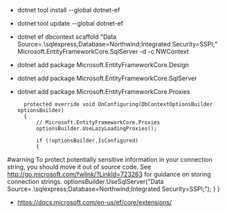 * dotnet tool install --global dotnet-ef
* dotnet tool update --global dotnet-ef
* dotnet ef dbcontext scaffold "Data Source=.\sqlexpress;Database=Northwind;Integrated Security=SSPI;" Microsoft.EntityFrameworkCore.SqlServer -d -c NWContext
* dotnet add package Microsoft.EntityFrameworkCore.Design
* dotnet add package Microsoft.EntityFrameworkCore.SqlServer
* dotnet add package Microsoft.EntityFrameworkCore.Proxies

        protected override void OnConfiguring(DbContextOptionsBuilder optionsBuilder)
        {
            // Microsoft.EntityFrameworkCore.Proxies
            optionsBuilder.UseLazyLoadingProxies();

            if (!optionsBuilder.IsConfigured)
            {
#warning To protect potentially sensitive information in your connection string, you should move it out of source code. See http://go.microsoft.com/fwlink/?LinkId=723263 for guidance on storing connection strings.
                optionsBuilder.UseSqlServer("Data Source=.\\sqlexpress;Database=Northwind;Integrated Security=SSPI;");
            }
        }

* https://docs.microsoft.com/en-us/ef/core/extensions/
